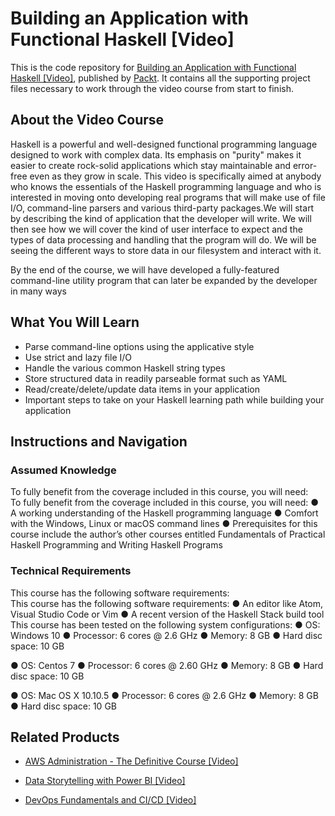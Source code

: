 # Building an Application with Functional Haskell [Video]
This is the code repository for [Building an Application with Functional Haskell [Video]](https://www.packtpub.com/application-development/building-application-functional-haskell-video?utm_source=github&utm_medium=repository&utm_campaign=9781787285088), published by [Packt](https://www.packtpub.com/?utm_source=github). It contains all the supporting project files necessary to work through the video course from start to finish.
## About the Video Course
Haskell is a powerful and well-designed functional programming language designed to work with complex data. Its emphasis on "purity" makes it easier to create rock-solid applications which stay maintainable and error-free even as they grow in scale.
This video is specifically aimed at anybody who knows the essentials of the Haskell programming language and who is interested in moving onto developing real programs that will make use of file I/O, command-line parsers and various third-party packages.We will start by describing the kind of application that the developer will write. We will then see how we will cover the kind of user interface to expect and the types of data processing and handling that the program will do. We will be seeing the different ways to store data in our filesystem and interact with it. 

By the end of the course, we will have developed a fully-featured command-line utility program that can later be expanded by the developer in many ways

<H2>What You Will Learn</H2>
<DIV class=book-info-will-learn-text>
<UL>
<LI>Parse command-line options using the applicative style 
<LI>Use strict and lazy file I/O 
<LI>Handle the various common Haskell string types 
<LI>Store structured data in readily parseable format such as YAML 
<LI>Read/create/delete/update data items in your application 
<LI>Important steps to take on your Haskell learning path while building your application </LI></UL></DIV>

## Instructions and Navigation
### Assumed Knowledge
To fully benefit from the coverage included in this course, you will need:<br/>
To fully benefit from the coverage included in this course, you will need:
● A working understanding of the Haskell programming language
● Comfort with the Windows, Linux or macOS command lines
● Prerequisites for this course include the author’s other courses entitled Fundamentals of Practical Haskell Programming and Writing Haskell Programs

### Technical Requirements
This course has the following software requirements:<br/>
This course has the following software requirements:
● An editor like Atom, Visual Studio Code or Vim
● A recent version of the Haskell Stack build tool
This course has been tested on the following system configurations:
● OS: Windows 10
● Processor: 6 cores @ 2.6 GHz
● Memory: 8 GB
● Hard disc space: 10 GB
	
● OS: Centos 7
● Processor: 6 cores @ 2.60 GHz
● Memory: 8 GB
● Hard disc space: 10 GB	

● OS: Mac OS X 10.10.5
● Processor: 6 cores @ 2.6 GHz
● Memory: 8 GB
● Hard disc space: 10 GB


## Related Products
* [AWS Administration - The Definitive Course [Video]](https://www.packtpub.com/virtualization-and-cloud/aws-administration-definitive-course-video?utm_source=github&utm_medium=repository&utm_campaign=9781788472555)

* [Data Storytelling with Power BI [Video]](https://www.packtpub.com/big-data-and-business-intelligence/data-storytelling-power-bi-video?utm_source=github&utm_medium=repository&utm_campaign=9781789959475)

* [DevOps Fundamentals and CI/CD [Video]](https://www.packtpub.com/virtualization-and-cloud/devops-fundamentals-and-cicd-video?utm_source=github&utm_medium=repository&utm_campaign=9781789347661)

